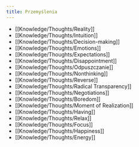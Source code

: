 ```yaml
---
title: Przemyślenia
---
```


- [[Knowledge/Thoughts/Reality]]
- [[Knowledge/Thoughts/Intuition]]
- [[Knowledge/Thoughts/Decision-making]]
- [[Knowledge/Thoughts/Emotions]]
- [[Knowledge/Thoughts/Expectations]]
- [[Knowledge/Thoughts/Disappointment]]
- [[Knowledge/Thoughts/Odpuszczanie]]
- [[Knowledge/Thoughts/Nonthinking]]
- [[Knowledge/Thoughts/Reverse]]
- [[Knowledge/Thoughts/Radical Transparency]]
- [[Knowledge/Thoughts/Negotiations]]
- [[Knowledge/Thoughts/Boredom]]
- [[Knowledge/Thoughts/Moment of Realization]]
- [[Knowledge/Thoughts/Having]]
- [[Knowledge/Thoughts/Relax]]
- [[Knowledge/Thoughts/Focus]]
- [[Knowledge/Thoughts/Happiness]]
- [[Knowledge/Thoughts/Energy]]